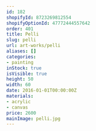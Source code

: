 ```yaml
---
id: 182
shopifyId: 8723269812554
shopifyOptionId: 47772444557642
order: 401
title: Pelli
slug: pelli
url: art-works/pelli
aliases: []
categories:
- painting
inStock: true
isVisible: true
height: 50
width: 60
date: 2016-01-01T00:00:00Z
materials:
- acrylic
- canvas
price: 2600
mainImage: pelli.jpg
---
```

